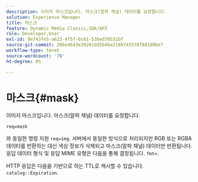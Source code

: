 ```yaml
---
description: 이미지 마스크입니다. 마스크(알파 채널) 데이터를 요청합니다.
solution: Experience Manager
title: 마스크
feature: Dynamic Media Classic,SDK/API
role: Developer,User
exl-id: 0e743fe5-a623-4f5f-bc61-536ed70532bf
source-git-commit: 206e4643e3926cb85b4be2189743578f88180be7
workflow-type: tm+mt
source-wordcount: '76'
ht-degree: 0%

---
```


# 마스크{#mask}

이미지 마스크입니다. 마스크(알파 채널) 데이터를 요청합니다.

`req=mask`

와 동일한 명령 지원 `req=img`. 서버에서 동일한 방식으로 처리되지만 RGB 또는 RGBA 데이터를 반환하는 대신 색상 정보가 삭제되고 마스크(알파 채널) 데이터만 반환됩니다. 응답 데이터 형식 및 응답 MIME 유형은 다음을 통해 결정됩니다. `fmt=`.

HTTP 응답은 다음을 기반으로 하는 TTL로 캐시할 수 있습니다. `catalog::Expiration`.
